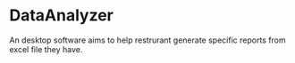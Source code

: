 # DataAnalyzer
 An desktop software aims to help restrurant generate specific reports from excel file they have.
